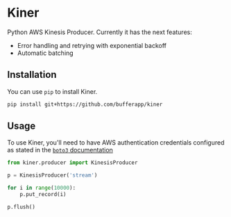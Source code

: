# Kiner

Python AWS Kinesis Producer. Currently it has the next features:

- Error handling and retrying with exponential backoff
- Automatic batching

## Installation

You can use `pip` to install Kiner.

```bash
pip install git+https://github.com/bufferapp/kiner
```

## Usage

To use Kiner, you'll need to have AWS authentication credentials configured
as stated in the [`boto3` documentation](https://boto3.readthedocs.io/en/latest/guide/quickstart.html#configuration)

```python
from kiner.producer import KinesisProducer

p = KinesisProducer('stream')

for i in range(10000):
    p.put_record(i)

p.flush()
```
